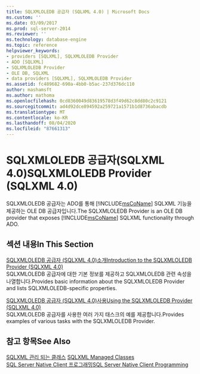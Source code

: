 ```yaml
---
title: SQLXMLOLEDB 공급자 (SQLXML 4.0) | Microsoft Docs
ms.custom: ''
ms.date: 03/09/2017
ms.prod: sql-server-2014
ms.reviewer: ''
ms.technology: database-engine
ms.topic: reference
helpviewer_keywords:
- providers [SQLXML], SQLXMLOLEDB Provider
- ADO [SQLXML]
- SQLXMLOLEDB Provider
- OLE DB, SQLXML
- data providers [SQLXML], SQLXMLOLEDB Provider
ms.assetid: fc489682-690a-4bb0-b5ac-237d376dc110
author: mashamsft
ms.author: mathoma
ms.openlocfilehash: 0cd8360049d83619578d3f49d62c8dd80c2c9121
ms.sourcegitcommit: ad4d92dce894592a259721a1571b1d8736abacdb
ms.translationtype: MT
ms.contentlocale: ko-KR
ms.lasthandoff: 08/04/2020
ms.locfileid: "87661313"
---
```

# <a name="sqlxmloledb-provider-sqlxml-40"></a><span data-ttu-id="58297-102">SQLXMLOLEDB 공급자(SQLXML 4.0)</span><span class="sxs-lookup"><span data-stu-id="58297-102">SQLXMLOLEDB Provider (SQLXML 4.0)</span></span>
  <span data-ttu-id="58297-103">SQLXMLOLEDB 공급자는 ADO를 통해 [!INCLUDE[msCoName](../../includes/msconame-md.md)] SQLXML 기능을 제공하는 OLE DB 공급자입니다.</span><span class="sxs-lookup"><span data-stu-id="58297-103">The SQLXMLOLEDB Provider is an OLE DB provider that exposes [!INCLUDE[msCoName](../../includes/msconame-md.md)] SQLXML functionality through ADO.</span></span>  
  
## <a name="in-this-section"></a><span data-ttu-id="58297-104">섹션 내용</span><span class="sxs-lookup"><span data-stu-id="58297-104">In This Section</span></span>  
 [<span data-ttu-id="58297-105">SQLXMLOLEDB 공급자 &#40;SQLXML 4.0&#41;소개</span><span class="sxs-lookup"><span data-stu-id="58297-105">Introduction to the SQLXMLOLEDB Provider &#40;SQLXML 4.0&#41;</span></span>](../../relational-databases/sqlxml-annotated-xsd-schemas-xpath-queries/data-access-components-provider/introduction-to-the-sqlxmloledb-provider-sqlxml-4-0.md)  
 <span data-ttu-id="58297-106">SQLXMLOLEDB 공급자에 대한 기본 정보를 제공하고 SQLXMLOLEDB 관련 속성을 나열합니다.</span><span class="sxs-lookup"><span data-stu-id="58297-106">Provides basic information about the SQLXMLOLEDB Provider and lists SQLXMLOLEDB-specific properties.</span></span>  
  
 [<span data-ttu-id="58297-107">SQLXMLOLEDB 공급자 &#40;SQLXML 4.0&#41;사용</span><span class="sxs-lookup"><span data-stu-id="58297-107">Using the SQLXMLOLEDB Provider &#40;SQLXML 4.0&#41;</span></span>](../../relational-databases/sqlxml-annotated-xsd-schemas-xpath-queries/data-access-components-provider/using-the-sqlxmloledb-provider-sqlxml-4-0.md)  
 <span data-ttu-id="58297-108">SQLXMLOLEDB 공급자를 사용한 여러 가지 태스크의 예를 제공합니다.</span><span class="sxs-lookup"><span data-stu-id="58297-108">Provides examples of various tasks with the SQLXMLOLEDB Provider.</span></span>  
  
## <a name="see-also"></a><span data-ttu-id="58297-109">참고 항목</span><span class="sxs-lookup"><span data-stu-id="58297-109">See Also</span></span>  
 <span data-ttu-id="58297-110">[SQLXML 관리 되는 클래스](../../relational-databases/sqlxml-annotated-xsd-schemas-xpath-queries/net-framework-classes/sqlxml-4-0-net-framework-support-managed-classes.md) </span><span class="sxs-lookup"><span data-stu-id="58297-110">[SQLXML Managed Classes](../../relational-databases/sqlxml-annotated-xsd-schemas-xpath-queries/net-framework-classes/sqlxml-4-0-net-framework-support-managed-classes.md) </span></span>  
 [<span data-ttu-id="58297-111">SQL Server Native Client 프로그래밍</span><span class="sxs-lookup"><span data-stu-id="58297-111">SQL Server Native Client Programming</span></span>](../../relational-databases/native-client/sql-server-native-client-programming.md)  
  
  
